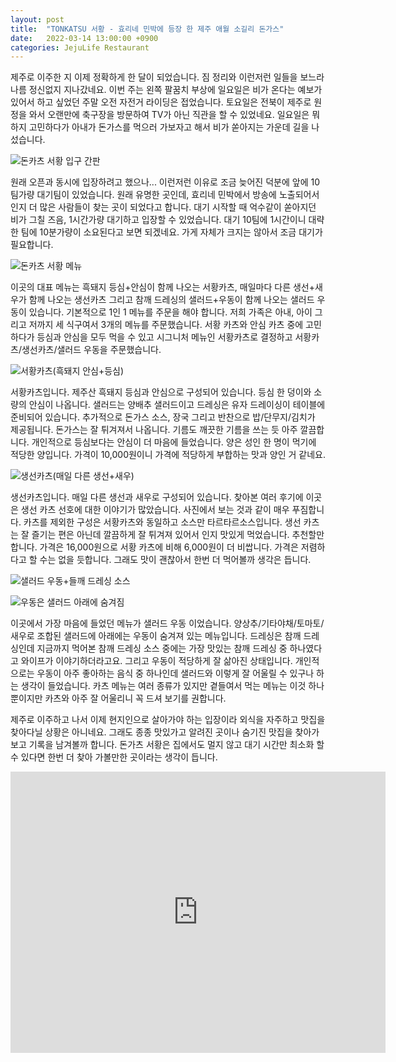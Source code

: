 ```yaml
---
layout: post
title:  "TONKATSU 서황 - 효리네 민박에 등장 한 제주 애월 소길리 돈가스"
date:   2022-03-14 13:00:00 +0900
categories: JejuLife Restaurant
---
```

제주로 이주한 지 이제 정확하게 한 달이 되었습니다. 짐 정리와 이런저런 일들을 보느라 나름 정신없지 지나갔네요.
이번 주는 왼쪽 팔꿈치 부상에 일요일은 비가 온다는 예보가 있어서 하고 싶었던 주말 오전 자전거 라이딩은 접었습니다.
토요일은 전북이 제주로 원정을 와서 오랜만에 축구장을 방문하여 TV가 아닌 직관을 할 수 있었네요. 일요일은 뭐하지
고민하다가 아내가 돈가스를 먹으러 가보자고 해서 비가 쏟아지는 가운데 길을 나섰습니다.


![돈카츠 서황 입구 간판](https://img1.daumcdn.net/thumb/R1280x0/?scode=mtistory2&fname=https%3A%2F%2Fblog.kakaocdn.net%2Fdn%2FcrFYgP%2FbtrvVBa9tTt%2F1tE3vv4QR8Ksb4tiKQ0kD0%2Fimg.png)


원래 오픈과 동시에 입장하려고 했으나... 이런저런 이유로 조금 늦어진 덕분에 앞에 10팀가량 대기팀이 있었습니다.
원래 유명한 곳인데, 효리네 민박에서 방송에 노출되어서 인지 더 많은 사람들이 찾는 곳이 되었다고 합니다.
대기 시작할 때 억수같이 쏟아지던 비가 그칠 즈음, 1시간가량 대기하고 입장할 수 있었습니다. 대기 10팀에 1시간이니
대략 한 팀에 10분가량이 소요된다고 보면 되겠네요. 가게 자체가 크지는 않아서 조금 대기가 필요합니다.


![돈카츠 서황 메뉴](https://img1.daumcdn.net/thumb/R1280x0/?scode=mtistory2&fname=https%3A%2F%2Fblog.kakaocdn.net%2Fdn%2FbTmjtp%2FbtrvW4cNUNl%2Fo9gkAkxeHbex0xTxtAfe30%2Fimg.png)


이곳의 대표 메뉴는 흑돼지 등심+안심이 함께 나오는 서황카츠, 매일마다 다른 생선+새우가 함께 나오는 생선카츠 그리고
참깨 드레싱의 샐러드+우동이 함께 나오는 샐러드 우동이 있습니다. 기본적으로 1인 1 메뉴를 주문을 해야 합니다.
저희 가족은 아내, 아이 그리고 저까지 세 식구여서 3개의 메뉴를 주문했습니다. 서황 카츠와 안심 카츠 중에 고민하다가
등심과 안심을 모두 먹을 수 있고 시그니처 메뉴인 서황카츠로 결정하고 서황카츠/생선카츠/샐러드 우동을 주문했습니다. 


![서황카츠(흑돼지 안심+등심)](https://img1.daumcdn.net/thumb/R1280x0/?scode=mtistory2&fname=https%3A%2F%2Fblog.kakaocdn.net%2Fdn%2FdeIBwS%2FbtrvWHa5iwv%2FpLxwex5wb1KWZh3KnIt9Q0%2Fimg.png)


서황카츠입니다. 제주산 흑돼지 등심과 안심으로 구성되어 있습니다. 등심 한 덩이와 소량의 안심이 나옵니다.
샐러드는 양배추 샐러드이고 드레싱은 유자 드레이싱이 테이블에 준비되어 있습니다.
추가적으로 돈가스 소스, 장국 그리고 반찬으로 밥/단무지/김치가 제공됩니다. 돈가스는 잘 튀겨져서 나옵니다.
기름도 깨끗한 기름을 쓰는 듯 아주 깔끔합니다. 개인적으로 등심보다는 안심이 더 마음에 들었습니다.
양은 성인 한 명이 먹기에 적당한 양입니다. 가격이 10,000원이니 가격에 적당하게 부합하는 맛과 양인 거 같네요.


![생선카츠(매일 다른 생선+새우)](https://img1.daumcdn.net/thumb/R1280x0/?scode=mtistory2&fname=https%3A%2F%2Fblog.kakaocdn.net%2Fdn%2FdcqSxT%2FbtrvW5bKE1z%2FLjIWK0v3Z7AkG4sNwlzh6k%2Fimg.png)


생선카츠입니다. 매일 다른 생선과 새우로 구성되어 있습니다. 찾아본 여러 후기에 이곳은 생선 카츠 선호에 대한 이야기가 많았습니다.
사진에서 보는 것과 같이 매우 푸짐합니다. 카츠를 제외한 구성은 서황카츠와 동일하고 소스만 타르타르소스입니다.
생선 카츠는 잘 즐기는 편은 아닌데 깔끔하게 잘 튀겨져 있어서 인지 맛있게 먹었습니다. 추천할만합니다.
가격은 16,000원으로 서황 카츠에 비해 6,000원이 더 비쌉니다. 가격은 저렴하다고 할 수는 없을 듯합니다.
그래도 맛이 괜찮아서 한번 더 먹어볼까 생각은 듭니다.


![샐러드 우동+들깨 드레싱 소스](https://img1.daumcdn.net/thumb/R1280x0/?scode=mtistory2&fname=https%3A%2F%2Fblog.kakaocdn.net%2Fdn%2FdtpSZO%2FbtrvVzxAeI2%2FKNhJU0hlXGZHgjVvgraa91%2Fimg.png)


![우동은 샐러드 아래에 숨겨짐](https://img1.daumcdn.net/thumb/R1280x0/?scode=mtistory2&fname=https%3A%2F%2Fblog.kakaocdn.net%2Fdn%2F8wNBK%2FbtrvVAceg5q%2Fbwwhq8TNRnJ0B46Nj3kceK%2Fimg.png)


이곳에서 가장 마음에 들었던 메뉴가 샐러드 우동 이었습니다. 양상추/기타야채/토마토/새우로 조합된 샐러드에
아래에는 우동이 숨겨져 있는 메뉴입니다. 드레싱은 참깨 드레싱인데 지금까지 먹어본 참깨 드레싱 소스 중에는
가장 맛있는 참깨 드레싱 중 하나였다고 와이프가 이야기하더라고요. 그리고 우동이 적당하게 잘 삶아진 상태입니다.
개인적으로는 우동이 아주 좋아하는 음식 중 하나인데 샐러드와 이렇게 잘 어울릴 수 있구나 하는 생각이 들었습니다.
카츠 메뉴는 여러 종류가 있지만 곁들여서 먹는 메뉴는 이것 하나뿐이지만 카츠와 아주 잘 어울리니 꼭 드셔 보기를 권합니다.


제주로 이주하고 나서 이제 현지인으로 살아가야 하는 입장이라 외식을 자주하고 맛집을 찾아다닐 상황은 아니네요.
그래도 종종 맛있가고 알려진 곳이나 숨기진 맛집을 찾아가 보고 기록을 남겨볼까 합니다. 돈가츠 서황은 집에서도 멀지
않고 대기 시간만 최소화 할 수 있다면 한번 더 찾아 가볼만한 곳이라는 생각이 듭니다.


<iframe src="https://www.google.com/maps/embed?pb=!1m18!1m12!1m3!1d3329.5710631846623!2d126.37760271562387!3d33.434425580778374!2m3!1f0!2f0!3f0!3m2!1i1024!2i768!4f13.1!3m3!1m2!1s0x350cf65afefbdd15%3A0xd71ff48f964a05e9!2zVE9OS0FUU1XshJztmak!5e0!3m2!1sko!2skr!4v1647228112835!5m2!1sko!2skr" width="600" height="450" style="border:0;" allowfullscreen="" loading="lazy"></iframe>